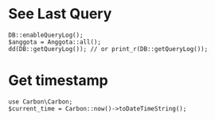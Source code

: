 # See Last Query
```
DB::enableQueryLog();
$anggota = Anggota::all();
dd(DB::getQueryLog()); // or print_r(DB::getQueryLog());   
```

# Get timestamp
```
use Carbon\Carbon;
$current_time = Carbon::now()->toDateTimeString();
```
